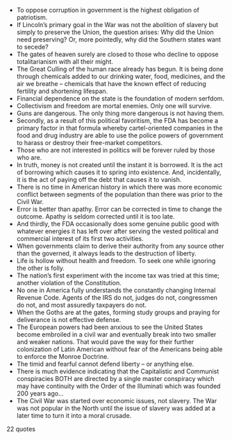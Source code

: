  - To oppose corruption in government is the highest obligation of patriotism.
 - If Lincoln’s primary goal in the War was not the abolition of slavery but simply to preserve the Union, the question arises: Why did the Union need preserving? Or, more pointedly, why did the Southern states want to secede?
 - The gates of heaven surely are closed to those who decline to oppose totalitarianism with all their might.
 - The Great Culling of the human race already has begun. It is being done through chemicals added to our drinking water, food, medicines, and the air we breathe – chemicals that have the known effect of reducing fertility and shortening lifespan.
 - Financial dependence on the state is the foundation of modern serfdom.
 - Collectivism and freedom are mortal enemies. Only one will survive.
 - Guns are dangerous. The only thing more dangerous is not having them.
 - Secondly, as a result of this political favoritism, the FDA has become a primary factor in that formula whereby cartel-oriented companies in the food and drug industry are able to use the police powers of government to harass or destroy their free-market competitors.
 - Those who are not interested in politics will be forever ruled by those who are.
 - In truth, money is not created until the instant it is borrowed. It is the act of borrowing which causes it to spring into existence. And, incidentally, it is the act of paying off the debt that causes it to vanish.
 - There is no time in American history in which there was more economic conflict between segments of the population than there was prior to the Civil War.
 - Error is better than apathy. Error can be corrected in time to change the outcome. Apathy is seldom corrected until it is too late.
 - And thirdly, the FDA occasionally does some genuine public good with whatever energies it has left over after serving the vested political and commercial interest of its first two activities.
 - When governments claim to derive their authority from any source other than the governed, it always leads to the destruction of liberty.
 - Life is hollow without health and freedom. To seek one while ignoring the other is folly.
 - The nation’s first experiment with the income tax was tried at this time; another violation of the Constitution.
 - No one in America fully understands the constantly changing Internal Revenue Code. Agents of the IRS do not, judges do not, congressmen do not, and most assuredly taxpayers do not.
 - When the Goths are at the gates, forming study groups and praying for deliverance is not effective defense.
 - The European powers had been anxious to see the United States become embroiled in a civil war and eventually break into two smaller and weaker nations. That would pave the way for their further colonization of Latin American without fear of the Americans being able to enforce the Monroe Doctrine.
 - The timid and fearful cannot defend liberty – or anything else.
 - There is much evidence indicating that the Capitalistic and Communist conspiracies BOTH are directed by a single master conspiracy which may have continuity with the Order of the Illuminati which was founded 200 years ago...
 - The Civil War was started over economic issues, not slavery. The War was not popular in the North until the issue of slavery was added at a later time to turn it into a moral crusade.

22 quotes